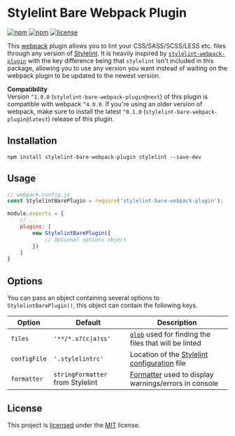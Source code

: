 # Stylelint Bare Webpack Plugin
[![npm](https://img.shields.io/npm/v/stylelint-bare-webpack-plugin.svg?style=flat-square)](https://www.npmjs.com/package/stylelint-bare-webpack-plugin)
[![npm](https://img.shields.io/npm/dm/stylelint-bare-webpack-plugin.svg?style=flat-square)](https://www.npmjs.com/package/stylelint-bare-webpack-plugin)
[![license](https://img.shields.io/github/license/cascornelissen/stylelint-bare-webpack-plugin.svg?style=flat-square)](LICENSE.md)

This [webpack](https://webpack.github.io/) plugin allows you to lint your CSS/SASS/SCSS/LESS etc. files through any version of [Stylelint](http://stylelint.io/). It is heavily inspired by [`stylelint-webpack-plugin`](https://www.npmjs.com/package/stylelint-webpack-plugin) with the key difference being that `stylelint` isn't included in this package, allowing you to use any version you want instead of waiting on the webpack plugin to be updated to the newest version.

**Compatibility**  
Version `^1.0.0` (`stylelint-bare-webpack-plugin@next`) of this plugin is compatible with webpack `^4.0.0`. If you're using an older version of webpack, make sure to install the latest `^0.1.0` (`stylelint-bare-webpack-plugin@latest`) release of this plugin.

## Installation
```shell
npm install stylelint-bare-webpack-plugin stylelint --save-dev
```

## Usage
```js
// webpack.config.js
const StylelintBarePlugin = require('stylelint-bare-webpack-plugin');

module.exports = {
    // ...
    plugins: [
        new StylelintBarePlugin({
            // Optional options object
        })
    ]
}
```

## Options
You can pass an object containing several options to `StylelintBarePlugin()`, this object can contain the following keys.

| Option       | Default                          | Description                                                                                             |
| ------------ | -------------------------------- | ------------------------------------------------------------------------------------------------------- |
| `files`      | `'**/*.s?(c\|a)ss'`               | [`glob`](http://npmjs.com/package/glob) used for finding the files that will be linted                  |
| `configFile` | `'.stylelintrc'`                 | Location of the [Stylelint configuration](http://stylelint.io/user-guide/configuration/) file           |
| `formatter`  | `stringFormatter` from Stylelint | [Formatter](http://stylelint.io/developer-guide/formatters/) used to display warnings/errors in console |

## License
This project is [licensed](LICENSE.md) under the [MIT](https://opensource.org/licenses/MIT) license.
